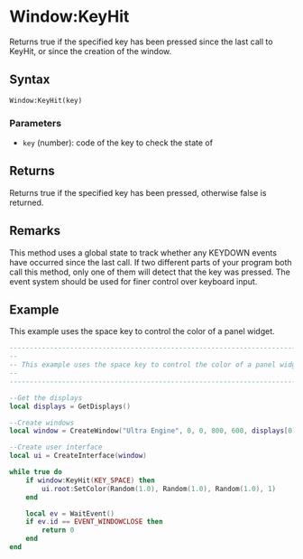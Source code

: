 # Window:KeyHit

Returns true if the specified key has been pressed since the last call to KeyHit, or since the creation of the window.

## Syntax

    Window:KeyHit(key)

### Parameters

- `key` (number): code of the key to check the state of

## Returns

Returns true if the specified key has been pressed, otherwise false is returned.

## Remarks

This method uses a global state to track whether any KEYDOWN events have occurred since the last call. If two different parts of your program both call this method, only one of them will detect that the key was pressed. The event system should be used for finer control over keyboard input.

## Example

This example uses the space key to control the color of a panel widget.

```lua
-------------------------------------------------------------------------------------------------
--
-- This example uses the space key to control the color of a panel widget.
--
-------------------------------------------------------------------------------------------------

--Get the displays
local displays = GetDisplays()

--Create windows
local window = CreateWindow("Ultra Engine", 0, 0, 800, 600, displays[0])

--Create user interface
local ui = CreateInterface(window)

while true do
    if window:KeyHit(KEY_SPACE) then
        ui.root:SetColor(Random(1.0), Random(1.0), Random(1.0), 1)
    end

    local ev = WaitEvent()
    if ev.id == EVENT_WINDOWCLOSE then
        return 0
    end
end
```